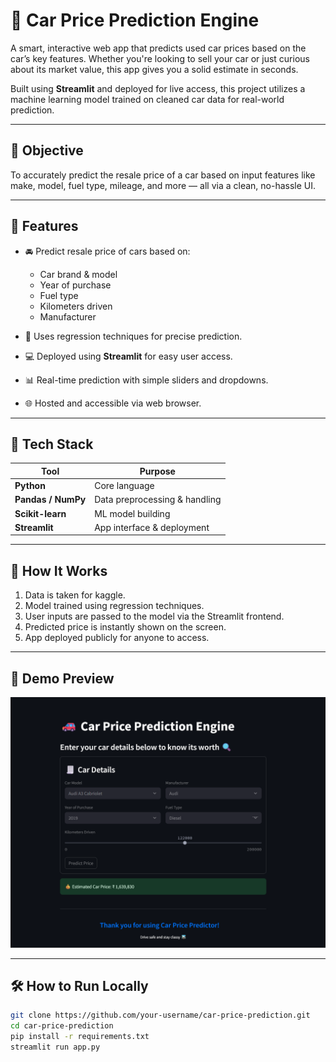 # 🚗 Car Price Prediction Engine

A smart, interactive web app that predicts used car prices based on the car’s key features. Whether you're looking to sell your car or just curious about its market value, this app gives you a solid estimate in seconds.

Built using **Streamlit** and deployed for live access, this project utilizes a machine learning model trained on cleaned car data for real-world prediction.

---

## 🎯 Objective

To accurately predict the resale price of a car based on input features like make, model, fuel type, mileage, and more — all via a clean, no-hassle UI.

---

## 🔧 Features

- 🚘 Predict resale price of cars based on:
  - Car brand & model
  - Year of purchase
  - Fuel type
  - Kilometers driven
  - Manufacturer

- 🧠 Uses regression techniques for precise prediction.
- 💻 Deployed using **Streamlit** for easy user access.
- 📊 Real-time prediction with simple sliders and dropdowns.
- 🌐 Hosted and accessible via web browser.

---

## 🧠 Tech Stack

| Tool | Purpose |
|------|---------|
| **Python** | Core language |
| **Pandas / NumPy** | Data preprocessing & handling |
| **Scikit-learn** | ML model building |
| **Streamlit** | App interface & deployment ||

---

## 🚀 How It Works

1. Data is taken for kaggle.
2. Model trained using regression techniques.
3. User inputs are passed to the model via the Streamlit frontend.
4. Predicted price is instantly shown on the screen.
5. App deployed publicly for anyone to access.

---

## 📸 Demo Preview
![alt text](image.png)

---

## 🛠️ How to Run Locally

```bash
git clone https://github.com/your-username/car-price-prediction.git
cd car-price-prediction
pip install -r requirements.txt
streamlit run app.py
